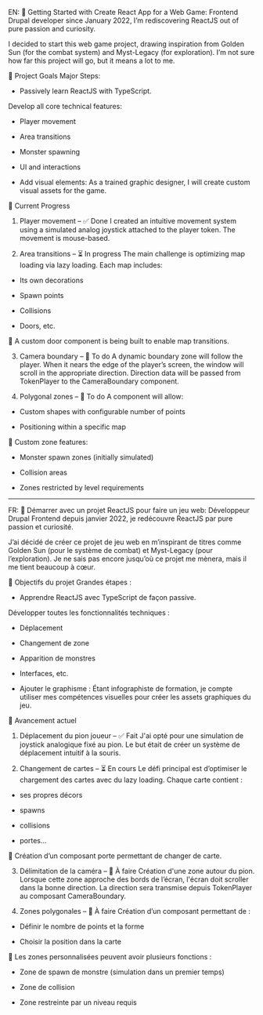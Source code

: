 EN:
🚀 Getting Started with Create React App for a Web Game:
Frontend Drupal developer since January 2022, I’m rediscovering ReactJS out of pure passion and curiosity.

I decided to start this web game project, drawing inspiration from Golden Sun (for the combat system) and Myst-Legacy (for exploration).
I’m not sure how far this project will go, but it means a lot to me.

🧭 Project Goals
Major Steps:
- Passively learn ReactJS with TypeScript.

Develop all core technical features:

- Player movement

- Area transitions

- Monster spawning

- UI and interactions

- Add visual elements:
As a trained graphic designer, I will create custom visual assets for the game.

📌 Current Progress
1) Player movement – ✅ Done
I created an intuitive movement system using a simulated analog joystick attached to the player token. The movement is mouse-based.

2) Area transitions – ⏳ In progress
The main challenge is optimizing map loading via lazy loading.
Each map includes:

- Its own decorations

- Spawn points

- Collisions

- Doors, etc.

🔧 A custom door component is being built to enable map transitions.

3) Camera boundary – 🔄 To do
A dynamic boundary zone will follow the player.
When it nears the edge of the player’s screen, the window will scroll in the appropriate direction.
Direction data will be passed from TokenPlayer to the CameraBoundary component.

4) Polygonal zones – 🔄 To do
A component will allow:

- Custom shapes with configurable number of points

- Positioning within a specific map

🎯 Custom zone features:

- Monster spawn zones (initially simulated)

- Collision areas

- Zones restricted by level requirements


--------------------------------------------------------------------------------------------------------------------


FR:
🚀 Démarrer avec un projet ReactJS pour faire un jeu web:
Développeur Drupal Frontend depuis janvier 2022, je redécouvre ReactJS par pure passion et curiosité.

J’ai décidé de créer ce projet de jeu web en m’inspirant de titres comme Golden Sun (pour le système de combat) et Myst-Legacy (pour l’exploration).
Je ne sais pas encore jusqu’où ce projet me mènera, mais il me tient beaucoup à cœur.

🧭 Objectifs du projet
Grandes étapes :
- Apprendre ReactJS avec TypeScript de façon passive.

Développer toutes les fonctionnalités techniques :

- Déplacement

- Changement de zone

- Apparition de monstres

- Interfaces, etc.

- Ajouter le graphisme :
Étant infographiste de formation, je compte utiliser mes compétences visuelles pour créer les assets graphiques du jeu.

📌 Avancement actuel
1) Déplacement du pion joueur – ✅ Fait
J'ai opté pour une simulation de joystick analogique fixé au pion. Le but était de créer un système de déplacement intuitif à la souris.

2) Changement de cartes – ⏳ En cours
Le défi principal est d’optimiser le chargement des cartes avec du lazy loading.
Chaque carte contient :

- ses propres décors

- spawns

- collisions

- portes...

🔧 Création d’un composant porte permettant de changer de carte.

3) Délimitation de la caméra – 🔄 À faire
Création d'une zone autour du pion.
Lorsque cette zone approche des bords de l’écran, l'écran doit scroller dans la bonne direction.
La direction sera transmise depuis TokenPlayer au composant CameraBoundary.

4) Zones polygonales – 🔄 À faire
Création d’un composant permettant de :

- Définir le nombre de points et la forme

- Choisir la position dans la carte

🎯 Les zones personnalisées peuvent avoir plusieurs fonctions :

- Zone de spawn de monstre (simulation dans un premier temps)

- Zone de collision

- Zone restreinte par un niveau requis
